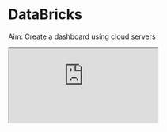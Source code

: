# DataBricks
Aim:
Create a dashboard using cloud servers



<iframe
  src="https://dbc-1809e327-fb63.cloud.databricks.com/embed/dashboardsv3/01f02b15054a1dd29aa784764beb9647?o=1148844020666245&f_temp_page_name%7E00e7fc0f=_all_"
</iframe>
